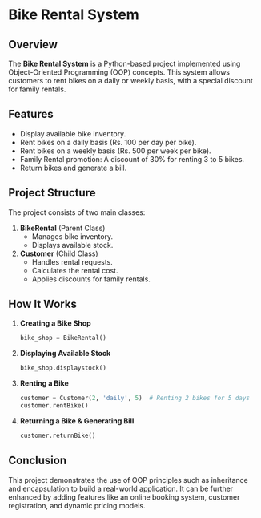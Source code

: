 # Bike Rental System

## Overview
The **Bike Rental System** is a Python-based project implemented using Object-Oriented Programming (OOP) concepts. This system allows customers to rent bikes on a daily or weekly basis, with a special discount for family rentals.

## Features
- Display available bike inventory.
- Rent bikes on a daily basis (Rs. 100 per day per bike).
- Rent bikes on a weekly basis (Rs. 500 per week per bike).
- Family Rental promotion: A discount of 30% for renting 3 to 5 bikes.
- Return bikes and generate a bill.

## Project Structure
The project consists of two main classes:
1. **BikeRental** (Parent Class)
   - Manages bike inventory.
   - Displays available stock.
2. **Customer** (Child Class)
   - Handles rental requests.
   - Calculates the rental cost.
   - Applies discounts for family rentals.

## How It Works
1. **Creating a Bike Shop**
   ```python
   bike_shop = BikeRental()
   ```
2. **Displaying Available Stock**
   ```python
   bike_shop.displaystock()
   ```
3. **Renting a Bike**
   ```python
   customer = Customer(2, 'daily', 5)  # Renting 2 bikes for 5 days
   customer.rentBike()
   ```
4. **Returning a Bike & Generating Bill**
   ```python
   customer.returnBike()
   ```

## Conclusion
This project demonstrates the use of OOP principles such as inheritance and encapsulation to build a real-world application. It can be further enhanced by adding features like an online booking system, customer registration, and dynamic pricing models.

